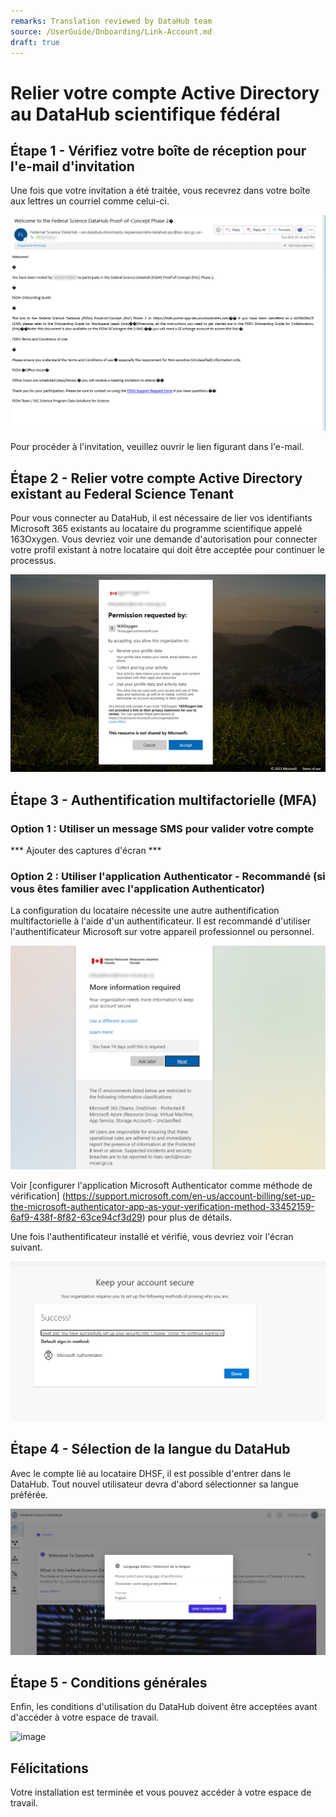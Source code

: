```yaml
---
remarks: Translation reviewed by DataHub team
source: /UserGuide/Onboarding/Link-Account.md
draft: true
---
```


# Relier votre compte Active Directory au DataHub scientifique fédéral

## Étape 1 - Vérifiez votre boîte de réception pour l'e-mail d'invitation

Une fois que votre invitation a été traitée, vous recevrez dans votre boîte aux lettres un courriel comme celui-ci.

![image](0-email-invitation.png)

Pour procéder à l'invitation, veuillez ouvrir le lien figurant dans l'e-mail.

## Étape 2 - Relier votre compte Active Directory existant au Federal Science Tenant

Pour vous connecter au DataHub, il est nécessaire de lier vos identifiants Microsoft 365 existants au locataire du programme scientifique appelé 163Oxygen. Vous devriez voir une demande d'autorisation pour connecter votre profil existant à notre locataire qui doit être acceptée pour continuer le processus.

![image](1-aad-permission.png)

## Étape 3 - Authentification multifactorielle (MFA)

### Option 1 : Utiliser un message SMS pour valider votre compte

*** Ajouter des captures d'écran ***

### Option 2 : Utiliser l'application Authenticator - Recommandé (si vous êtes familier avec l'application Authenticator)

La configuration du locataire nécessite une autre authentification multifactorielle à l'aide d'un authentificateur. Il est recommandé d'utiliser l'authentificateur Microsoft sur votre appareil professionnel ou personnel.

![image](2-mfa-request.png)

Voir [configurer l'application Microsoft Authenticator comme méthode de vérification] (https://support.microsoft.com/en-us/account-billing/set-up-the-microsoft-authenticator-app-as-your-verification-method-33452159-6af9-438f-8f82-63ce94cf3d29) pour plus de détails.

Une fois l'authentificateur installé et vérifié, vous devriez voir l'écran suivant.

![image](4-mfa-validation.png)

## Étape 4 - Sélection de la langue du DataHub

Avec le compte lié au locataire DHSF, il est possible d'entrer dans le DataHub. Tout nouvel utilisateur devra d'abord sélectionner sa langue préférée.

![image](5-language-selection.png)

## Étape 5 - Conditions générales

Enfin, les conditions d'utilisation du DataHub doivent être acceptées avant d'accéder à votre espace de travail.

![image](6-Termes-et-Conditions.png)

## Félicitations

Votre installation est terminée et vous pouvez accéder à votre espace de travail.

